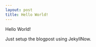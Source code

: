 ```yaml
---
layout: post
title: Hello World!
---
```


Hello World!

Just setup the blogpost using JekyllNow.

<!---
![_config.yml]({{ site.baseurl }}/images/config.png)
-->
